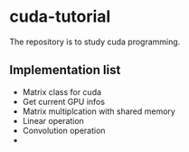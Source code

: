 # cuda-tutorial
The repository is to study cuda programming.  

## Implementation list  
- Matrix class for cuda   
- Get current GPU infos    
- Matrix multiplcation with shared memory   
- Linear operation   
- Convolution operation
- 
